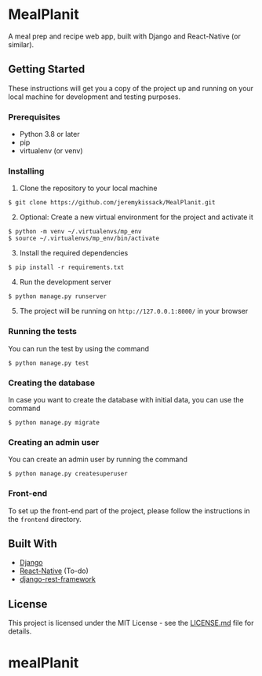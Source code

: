 # MealPlanit

A meal prep and recipe web app, built with Django and React-Native (or similar).

## Getting Started

These instructions will get you a copy of the project up and running on your local machine for development and testing purposes.

### Prerequisites

- Python 3.8 or later
- pip
- virtualenv (or venv)

### Installing

1. Clone the repository to your local machine

```shell
$ git clone https://github.com/jeremykissack/MealPlanit.git
```


2. Optional: Create a new virtual environment for the project and activate it

```shell
$ python -m venv ~/.virtualenvs/mp_env
$ source ~/.virtualenvs/mp_env/bin/activate
```


3. Install the required dependencies

```shell
$ pip install -r requirements.txt
```


4. Run the development server

```shell
$ python manage.py runserver
```


5. The project will be running on `http://127.0.0.1:8000/` in your browser

### Running the tests

You can run the test by using the command

```shell
$ python manage.py test
```


### Creating the database

In case you want to create the database with initial data, you can use the command

```shell
$ python manage.py migrate
```


### Creating an admin user

You can create an admin user by running the command

```shell
$ python manage.py createsuperuser
```


### Front-end

To set up the front-end part of the project, please follow the instructions in the `frontend` directory.

## Built With

- [Django](https://www.djangoproject.com/)
- [React-Native](https://reactnative.dev/) (To-do)
- [django-rest-framework](https://www.django-rest-framework.org/)

## License

This project is licensed under the MIT License - see the [LICENSE.md](LICENSE.md) file for details.

# mealPlanit
